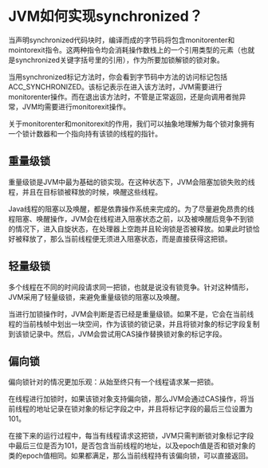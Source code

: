 # JVM如何实现synchronized？

当声明synchronized代码块时，编译而成的字节码将包含monitorenter和mointorexit指令。这两种指令均会消耗操作数栈上的一个引用类型的元素（也就是synchronized关键字括号里的引用），作为所要加锁解锁的锁对象。

当用synchronized标记方法时，你会看到字节码中方法的访问标记包括ACC_SYNCHRONIZED。该标记表示在进入该方法时，JVM需要进行monitorenter操作。而在退出该方法时，不管是正常返回，还是向调用者抛异常，JVM均需要进行monitorexit操作。

关于monitorenter和monitorexit的作用，我们可以抽象地理解为每个锁对象拥有一个锁计数器和一个指向持有该锁的线程的指针。

## 重量级锁

重量级锁是JVM中最为基础的锁实现。在这种状态下，JVM会阻塞加锁失败的线程，并且在目标锁被释放的时候，唤醒这些线程。

Java线程的阻塞以及唤醒，都是依靠操作系统来完成的。为了尽量避免昂贵的线程阻塞、唤醒操作，JVM会在线程进入阻塞状态之前，以及被唤醒后竞争不到锁的情况下，进入自旋状态，在处理器上空跑并且轮询锁是否被释放。如果此时锁恰好被释放了，那么当前线程便无须进入阻塞状态，而是直接获得这把锁。

## 轻量级锁

多个线程在不同的时间段请求同一把锁，也就是说没有锁竞争。针对这种情形，JVM采用了轻量级锁，来避免重量级锁的阻塞以及唤醒。

当进行加锁操作时，JVM会判断是否已经是重量级锁。如果不是，它会在当前线程的当前栈帧中划出一块空间，作为该锁的锁记录，并且将锁对象的标记字段复制到该锁记录中。然后，JVM会尝试用CAS操作替换锁对象的标记字段。

## 偏向锁

偏向锁针对的情况更加乐观：从始至终只有一个线程请求某一把锁。

在线程进行加锁时，如果该锁对象支持偏向锁，那么JVM会通过CAS操作，将当前线程的地址记录在锁对象的标记字段之中，并且将标记字段的最后三位设置为101。

在接下来的运行过程中，每当有线程请求这把锁，JVM只需判断锁对象标记字段中最后三位是否为101，是否包含当前线程的地址，以及epoch值是否和锁对象的类的epoch值相同。如果都满足，那么当前线程持有该偏向锁，可以直接返回。

